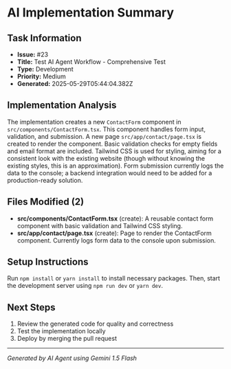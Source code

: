 # AI Implementation Summary

## Task Information
- **Issue:** #23
- **Title:** Test AI Agent Workflow - Comprehensive Test
- **Type:** Development
- **Priority:** Medium
- **Generated:** 2025-05-29T05:44:04.382Z

## Implementation Analysis
The implementation creates a new `ContactForm` component in `src/components/ContactForm.tsx`. This component handles form input, validation, and submission.  A new page `src/app/contact/page.tsx` is created to render the component.  Basic validation checks for empty fields and email format are included.  Tailwind CSS is used for styling, aiming for a consistent look with the existing website (though without knowing the existing styles, this is an approximation).  Form submission currently logs the data to the console; a backend integration would need to be added for a production-ready solution.

## Files Modified (2)
- **src/components/ContactForm.tsx** (create): A reusable contact form component with basic validation and Tailwind CSS styling.
- **src/app/contact/page.tsx** (create): Page to render the ContactForm component.  Currently logs form data to the console upon submission.

## Setup Instructions
Run `npm install` or `yarn install` to install necessary packages. Then, start the development server using `npm run dev` or `yarn dev`.

## Next Steps
1. Review the generated code for quality and correctness
2. Test the implementation locally
3. Deploy by merging the pull request

---
*Generated by AI Agent using Gemini 1.5 Flash*
